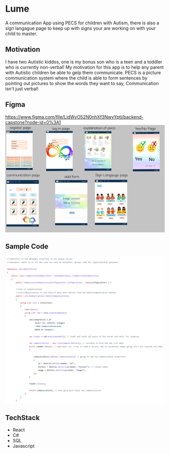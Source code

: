 # Lume

A communication App using PECS for children with Autism, there is also a sign langague page to keep up with signs your are working on with your child to master. 

## Motivation

I have two Autistic kiddos, one is my bonus son who is a teen and a toddler who is currently non-verbal! My motivation for this app is to help any parent with Autistic children be able to gelp them communicate. PECS is a picture communication system where the child is able to form sentences by pointing out pictures to show the words they want to say, Communication isn't just verbal! 

## Figma 
https://www.figma.com/file/LidWyO52N0nhXf3NwyYptj/backend-capstone?node-id=0%3A1
![](/backendcapstone.png)

## Sample Code 
![](/AutumnFoto_Lume.png)

## TechStack 
- React
- C#
- SQL
- Javascript 
